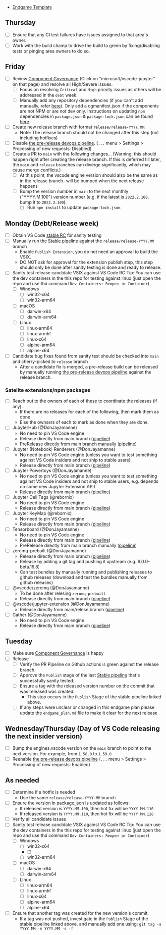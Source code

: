 * [Endgame Template](https://github.com/microsoft/vscode-jupyter/blob/main/.github/endgame_plan.md)

## Thursday
- [ ] Ensure that any CI test failures have issues assigned to that area's owner.
- [ ] Work with the build champ to drive the build to green by fixing/disabling tests or pinging area owners to do so.

## Friday
- [ ] Review [Component Governance](https://dev.azure.com/monacotools/Monaco/_componentGovernance/191876) (Click on "microsoft/vscode-jupyter" on that page) and resolve all High/Severe issues.
  - [ ] Focus on resolving `Critical` and `High` priority issues as others will be addressed in the `debt` week.
  - [ ] Manually add any repository dependencies (if you can't add manually, refer [here](https://docs.opensource.microsoft.com/tools/cg/features/cgmanifest/)). Only add a cgmanifest.json if the components are not NPM or are not dev only.
        Instructions on updating `npm` dependencies in `package.json` & `package-lock.json` can be found [here](https://github.com/microsoft/vscode-jupyter/wiki/Resolving-Component-Governance-and-Dependabot-issues-(updating-package-lock.json)).
- [ ] Create new release branch with format `release/release-YYYY.MM`.
  * Note: The release branch should not be changed after this step (not including hotfixes)
- [ ] Disable [the pre-release devops pipeline](https://dev.azure.com/monacotools/Monaco/_build?definitionId=283). (`...` menu > Settings > Processing of new requests: Disabled)
- [ ] Create a PR to `main` with the following changes... (Warning: this should happen right after creating the release branch. If this is deferred till later, the `main` and `release` branches can diverge significantly, which may cause merge conflicts.)
  - [ ] At this point, the vscode engine version should also be the same as in the release branch- will be bumped when the next release happens
  - [ ] Bump the version number in `main` to the next monthly ("YYYY.M.100") version number (e.g. if the latest is `2022.2.100`, bump it to `2022.3.100`).
    - [ ] Run `npm install` to update `package-lock.json`

## Monday (Debt/Release week)
- [ ] Obtain VS Code [stable RC](https://builds.code.visualstudio.com/builds/stable) for sanity testing
- [ ] Manually run the [Stable pipeline](https://dev.azure.com/monacotools/Monaco/_build?definitionId=284) against the `release/release-YYYY.MM` branch
  - Enable `Publish Extension`, you do not need an approval to build the VSIX.
  - DO NOT ask for approval for the extension publish step, this step should only be done after sanity testing is done and ready to release.
- [ ] Sanity test release candidate VSIX against VS Code RC
  Tip: You can use the dev containers in the this repo for testing against linux (just open the repo and use thd command `Dev Containers: Reopen in Container`)
  - [ ] Windows
    - [ ] win32-x64
    - [ ] win32-arm64
  - [ ] macOS
    - [ ] darwin-x64
    - [ ] darwin-arm64
  - [ ] Linux
    - [ ] linux-arm64
    - [ ] linux-armhf
    - [ ] linux-x64
    - [ ] alpine-arm64
    - [ ] alpine-x64
- [ ] Candidate bug fixes found from sanity test should be checked into `main` and cherry-picked to `release` branch
  - After a candidate fix is merged, a pre-release build can be released by manually running [the pre-release devops pipeline](https://dev.azure.com/monacotools/Monaco/_build?definitionId=283) against the release branch.

### Satelite extensions/npm packages
- [ ] Reach out to the owners of each of these to coordinate the releases (if any).
    - If there are no releases for each of the following, then mark them as done.
    - Else the ownsers of each to mark as done when they are done.
- [ ] JupyterHub (@DonJayamanne)
    - No need to pin VS Code engine
    - Release directly from main branch ([pipeline](https://dev.azure.com/monacotools/Monaco/_build?definitionId=521&_a=summary))
    - PreRelease directly from main branch manually ([pipeline](https://dev.azure.com/monacotools/Monaco/_build?definitionId=520))
- [ ] Jupyter (Notebook) Renderers (@DonJayamanne)
    - No need to pin VS Code engine (unless you want to test something against VS Code insiders and not ship to stable users)
    - Release directly from main branch ([pipeline](https://dev.azure.com/monacotools/Monaco/_build?definitionId=285))
- [ ] Jupyter Powertoys (@DonJayamanne)
    - No need to pin VS Code engine (unless you want to test something against VS Code insiders and not ship to stable users, e.g. depends on some new Jupyter Extension API)
    - Release directly from main branch ([pipeline](https://dev.azure.com/monacotools/Monaco/_build?definitionId=305))
- [ ] Jupyter Cell Tags (@rebornix)
    - No need to pin VS Code engine
    - Release directly from main branch ([pipeline](https://dev.azure.com/monacotools/Monaco/_build?definitionId=388))
- [ ] Jupyter KeyMap (@rebornix)
    - No need to pin VS Code engine
    - Release directly from main branch ([pipeline](https://dev.azure.com/monacotools/Monaco/_build?definitionId=260))
- [ ] Tensorboard (@DonJayamanne)
    - No need to pin VS Code engine
    - Release directly from main branch ([pipeline](https://dev.azure.com/monacotools/Monaco/_build?definitionId=531))
    - PreRelease directly from main branch manually ([pipeline](https://dev.azure.com/monacotools/Monaco/_build?definitionId=530))
- [ ] zeromq-prebuilt (@DonJayamanne)
    - Release directly from main branch ([pipeline](https://dev.azure.com/monacotools/Monaco/_build?definitionId=466))
    - Release by adding a git tag and pushing it upstream (e.g. 6.0.0-beta.16.8)
    - Can test bundles by manually running and publishing releases to github releases (download and test the bundles manually from github releases)
- [ ] @vscode/zeromq (@DonJayamanne)
    - To be done after relesing `zeromq-prebuilt`
    - Release directly from main branch ([pipeline](https://dev.azure.com/monacotools/Monaco/_build?definitionId=469))
- [ ] @vscode/jupyter-extension (@DonJayamanne)
    - Release directly from main/relese branch ([pipeline](https://dev.azure.com/monacotools/Monaco/_build?definitionId=519&_a=summary))
- [ ] Gather (@DonJayamanne)
    - No need to pin VS Code engine
    - Release directly from main branch ([pipeline](https://dev.azure.com/monacotools/Monaco/_build?definitionId=290))

## Tuesday
- [ ] Make sure [Component Governance](https://dev.azure.com/monacotools/Monaco/_componentGovernance/191876) is happy
- [ ] Release
  - [ ] Verify the PR Pipeline on Github actions is green against the release branch.
  - [ ] Approve the `Publish` stage of the last [Stable pipeline](https://dev.azure.com/monacotools/Monaco/_build?definitionId=284) that's successfully sanity tested.
  - [ ] Ensure a tag with the released version number on the commit that was released was created.
    * This step occurs in the `Publish` Stage of the stable pipeline linked above.
  - [ ] If any steps were unclear or changed in this endgame plan please update the `endgame_plan.md` file to make it clear for the next release

## Wednesday/Thursday (Day of VS Code releasing the next insider version)
- [ ] Bump the engines.vscode version on the `main` branch to point to the next version. For example, from `1.58.0` to `1.59.0`
- [ ] Reenable [the pre-release devops pipeline](https://dev.azure.com/monacotools/Monaco/_build?definitionId=283) (`...` menu > Settings > Processing of new requests: Enabled)

## As needed
- [ ] Determine if a hotfix is needed
  - Use the same `release/release-YYYY.MM` branch
- [ ] Ensure the version in package.json is updated as follows:
  * If released version is `YYYY.MM.100`, then hot fix will be `YYYY.MM.110`
  * If released version is `YYYY.MM.110`, then hot fix will be `YYYY.MM.120`
- [ ] Verify all candidate issues
- [ ] Sanity test release candidate VSIX against VS Code RC
  Tip: You can use the dev containers in the this repo for testing against linux (just open the repo and use thd command `Dev Containers: Reopen in Container`)
  - [ ] Windows
    - [ ] win32-x64
    - [ ]
    - [ ] win32-arm64
  - [ ] macOS
    - [ ] darwin-x64
    - [ ] darwin-arm64
  - [ ] Linux
    - [ ] linux-arm64
    - [ ] linux-armhf
    - [ ] linux-x64
    - [ ] alpine-arm64
    - [ ] alpine-x64
- [ ] Ensure that another tag was created for the new version's commit.
  * If a tag was not pushed, investigate in the  `Publish` Stage of the stable pipeline linked above, and manually add one using: `git tag -a YYYY.MM -m YYYY.MM -s -f`
